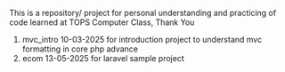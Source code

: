 This is a repository/ project for personal understanding and practicing of code learned at TOPS Computer Class, Thank You

1. mvc_intro
10-03-2025
for introduction project to understand mvc formatting in core php advance
2. ecom
13-05-2025
for laravel sample project